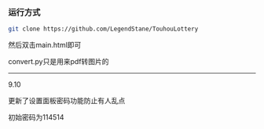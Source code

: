 ### 运行方式

```bash
git clone https://github.com/LegendStane/TouhouLottery
```

然后双击main.html即可

convert.py只是用来pdf转图片的

---

9.10

更新了设置面板密码功能防止有人乱点

初始密码为114514

